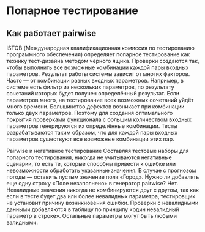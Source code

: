 # Попарное тестирование
## Как работает pairwise
ISTQB (Международная квалификационная комиссия по тестированию
программного обеспечения) определяет попарное тестирование как технику
тест-дизайна методом чёрного ящика. Проверки создаются так, чтобы выполнить
все возможные комбинации каждой пары входных параметров.
Результат работы системы зависит от многих факторов. Часто — от комбинации
разных входных параметров. Например, в системе есть фильтр из нескольких
параметров, по результату сочетаний которых будет получен определённый
результат. Если параметров много, на тестирование всех возможных сочетаний
уйдёт много времени.
Большинство дефектов возникает при комбинации только двух параметров.
Поэтому для создания оптимального покрытия проверками функционала с большим
количеством входных параметров генерируются их определённые комбинации.
Тесты разрабатываются таким образом, что для каждой пары входных параметров
существуют все возможные комбинации этих пар.


Pairwise и негативное тестирование
Составляя тестовые наборы для попарного тестирования, никогда не учитываются
негативные сценарии, то есть те, которые способны привести к ошибке или
невозможности обработать указанные значения. В случае с прогнозом погоды —
оставить пустым значение поля «Город».
Нужно ли добавлять еще одну строку «Поле незаполнено» в генератор pairwise?
Нет. Невалидные значения никогда не комбинируются друг с другом, так как если в
тесте будет два или более невалидных параметра, тестировщик не установит
причину возникновения ошибки.
Проверки с невалидными данными добавляются в таблицу по принципу «один
невалидный параметр в строке». Остальные параметры могут быть любыми
валидными.